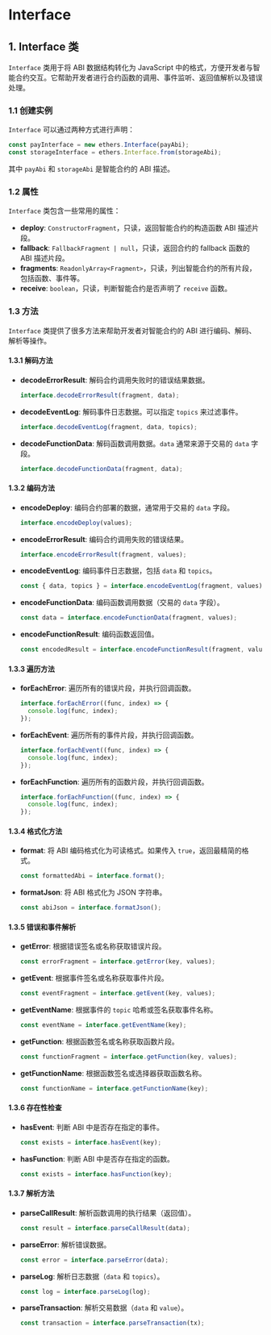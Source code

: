# Interface

## 1. Interface 类

`Interface` 类用于将 ABI 数据结构转化为 JavaScript 中的格式，方便开发者与智能合约交互。它帮助开发者进行合约函数的调用、事件监听、返回值解析以及错误处理。

### 1.1 创建实例

`Interface` 可以通过两种方式进行声明：

```javascript
const payInterface = new ethers.Interface(payAbi);
const storageInterface = ethers.Interface.from(storageAbi);
```

其中 `payAbi` 和 `storageAbi` 是智能合约的 ABI 描述。

### 1.2 属性

`Interface` 类包含一些常用的属性：

- **deploy**: `ConstructorFragment`，只读，返回智能合约的构造函数 ABI 描述片段。
- **fallback**: `FallbackFragment | null`，只读，返回合约的 fallback 函数的 ABI 描述片段。
- **fragments**: `ReadonlyArray<Fragment>`，只读，列出智能合约的所有片段，包括函数、事件等。
- **receive**: `boolean`，只读，判断智能合约是否声明了 `receive` 函数。

### 1.3 方法

`Interface` 类提供了很多方法来帮助开发者对智能合约的 ABI 进行编码、解码、解析等操作。

#### 1.3.1 解码方法

- **decodeErrorResult**:
  解码合约调用失败时的错误结果数据。

  ```javascript
  interface.decodeErrorResult(fragment, data);
  ```

- **decodeEventLog**:
  解码事件日志数据。可以指定 `topics` 来过滤事件。

  ```javascript
  interface.decodeEventLog(fragment, data, topics);
  ```

- **decodeFunctionData**:
  解码函数调用数据。`data` 通常来源于交易的 `data` 字段。
  ```javascript
  interface.decodeFunctionData(fragment, data);
  ```

#### 1.3.2 编码方法

- **encodeDeploy**:
  编码合约部署的数据，通常用于交易的 `data` 字段。

  ```javascript
  interface.encodeDeploy(values);
  ```

- **encodeErrorResult**:
  编码合约调用失败的错误结果。

  ```javascript
  interface.encodeErrorResult(fragment, values);
  ```

- **encodeEventLog**:
  编码事件日志数据，包括 `data` 和 `topics`。

  ```javascript
  const { data, topics } = interface.encodeEventLog(fragment, values);
  ```

- **encodeFunctionData**:
  编码函数调用数据（交易的 `data` 字段）。

  ```javascript
  const data = interface.encodeFunctionData(fragment, values);
  ```

- **encodeFunctionResult**:
  编码函数返回值。
  ```javascript
  const encodedResult = interface.encodeFunctionResult(fragment, values);
  ```

#### 1.3.3 遍历方法

- **forEachError**:
  遍历所有的错误片段，并执行回调函数。

  ```javascript
  interface.forEachError((func, index) => {
    console.log(func, index);
  });
  ```

- **forEachEvent**:
  遍历所有的事件片段，并执行回调函数。

  ```javascript
  interface.forEachEvent((func, index) => {
    console.log(func, index);
  });
  ```

- **forEachFunction**:
  遍历所有的函数片段，并执行回调函数。
  ```javascript
  interface.forEachFunction((func, index) => {
    console.log(func, index);
  });
  ```

#### 1.3.4 格式化方法

- **format**:
  将 ABI 编码格式化为可读格式。如果传入 `true`，返回最精简的格式。

  ```javascript
  const formattedAbi = interface.format();
  ```

- **formatJson**:
  将 ABI 格式化为 JSON 字符串。
  ```javascript
  const abiJson = interface.formatJson();
  ```

#### 1.3.5 错误和事件解析

- **getError**:
  根据错误签名或名称获取错误片段。

  ```javascript
  const errorFragment = interface.getError(key, values);
  ```

- **getEvent**:
  根据事件签名或名称获取事件片段。

  ```javascript
  const eventFragment = interface.getEvent(key, values);
  ```

- **getEventName**:
  根据事件的 `topic` 哈希或签名获取事件名称。

  ```javascript
  const eventName = interface.getEventName(key);
  ```

- **getFunction**:
  根据函数签名或名称获取函数片段。

  ```javascript
  const functionFragment = interface.getFunction(key, values);
  ```

- **getFunctionName**:
  根据函数签名或选择器获取函数名称。
  ```javascript
  const functionName = interface.getFunctionName(key);
  ```

#### 1.3.6 存在性检查

- **hasEvent**:
  判断 ABI 中是否存在指定的事件。

  ```javascript
  const exists = interface.hasEvent(key);
  ```

- **hasFunction**:
  判断 ABI 中是否存在指定的函数。
  ```javascript
  const exists = interface.hasFunction(key);
  ```

#### 1.3.7 解析方法

- **parseCallResult**:
  解析函数调用的执行结果（返回值）。

  ```javascript
  const result = interface.parseCallResult(data);
  ```

- **parseError**:
  解析错误数据。

  ```javascript
  const error = interface.parseError(data);
  ```

- **parseLog**:
  解析日志数据（`data` 和 `topics`）。

  ```javascript
  const log = interface.parseLog(log);
  ```

- **parseTransaction**:
  解析交易数据（`data` 和 `value`）。
  ```javascript
  const transaction = interface.parseTransaction(tx);
  ```
